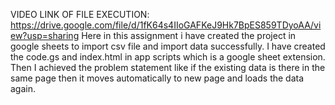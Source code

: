 VIDEO LINK OF FILE EXECUTION: https://drive.google.com/file/d/1fK64s4IIoGAFKeJ9Hk7BpES859TDyoAA/view?usp=sharing
Here in this assignment i have created the project in google sheets to import csv file and import data successfully.
I have created the code.gs and index.html in app scripts which is a google sheet extension.
Then I achieved the problem statement like if the existing data is there in the same page then it moves automatically to new page and loads the data again.


